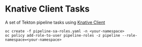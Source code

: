 # Knative Client Tasks

A set of Tekton pipeline tasks using [Knative Client](https://github.com/knative/client)

```shell
oc create -f pipeline-sa-roles.yaml -n <your-namespace>
oc policy add-role-to-user pipeline-roles -z pipeline --role-namespace=<your-namespace>
```
